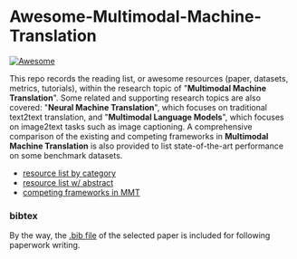 # Awesome-Multimodal-Machine-Translation

[![Awesome](https://awesome.re/badge-flat.svg)](https://awesome.re)

This repo records the reading list, or awesome resources (paper, datasets, metrics, tutorials), within the research topic of "**Multimodal Machine Translation**". Some related and supporting research topics are also covered: "**Neural Machine Translation**", which focuses on traditional text2text translation, and "**Multimodal Language Models**", which focuses on image2text tasks such as image captioning. A comprehensive comparison of the existing and competing frameworks in **Multimodal Machine Translation** is also provided to list state-of-the-art performance on some benchmark datasets.

* [resource list by category](https://github.com/ZihengZZH/awesome-multimodal-machine-translation/blob/master/resource_list_by_category.md)
* [resource list w/ abstract](https://github.com/ZihengZZH/awesome-multimodal-machine-translation/blob/master/resource_list_abs.md)
* [competing frameworks in MMT](https://github.com/ZihengZZH/awesome-multimodal-machine-translation/blob/master/competing_framework.md)

### bibtex

By the way, the [.bib file](https://github.com/ZihengZZH/awesome-multimodal-machine-translation/blob/master/reference.bib) of the selected paper is included for following paperwork writing.
